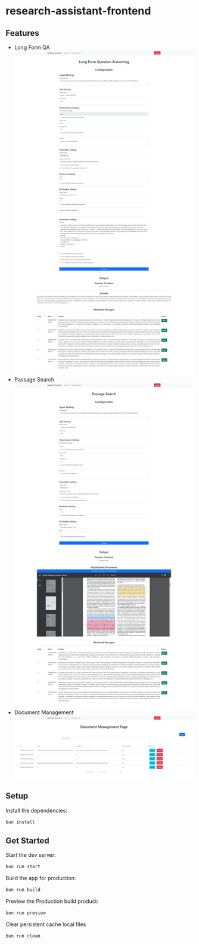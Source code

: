 # research-assistant-frontend

## Features

- Long Form QA
![long_form_qa.png](public/long_form_qa.png)
- Passage Search
![passage_search.png](public/passage_search.png)
- Document Management
![document_management.png](public/document_management.png)

## Setup

Install the dependencies:

```bash
bun install
```

## Get Started

Start the dev server:

```bash
bun run start
```

Build the app for production:

```bash
bun run build
```

Preview the Production build product:

```bash
bun run preview
```

Clear persistent cache local files

```bash
bun run clean
```
